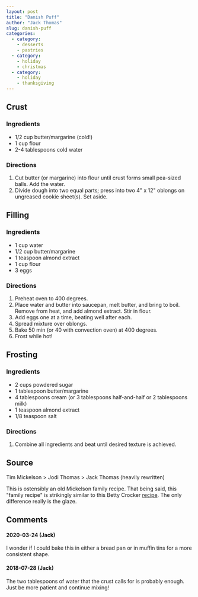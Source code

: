 ```yaml
---
layout: post
title: "Danish Puff"
author: "Jack Thomas"
slug: danish-puff
categories:
  - category:
    - desserts
    - pastries
  - category:
    - holiday
    - christmas
  - category:
    - holiday
    - thanksgiving
---
```


## Crust

### Ingredients

- 1/2 cup butter/margarine (cold!)
- 1 cup flour
- 2-4 tablespoons cold water

### Directions

1. Cut butter (or margarine) into flour until crust forms small pea-sized balls. Add the water.
2. Divide dough into two equal parts; press into two 4" x 12" oblongs on ungreased cookie sheet(s). Set aside.

## Filling

### Ingredients

- 1 cup water
- 1/2 cup butter/margarine
- 1 teaspoon almond extract
- 1 cup flour
- 3 eggs

### Directions

1. Preheat oven to 400 degrees.
2. Place water and butter into saucepan, melt butter, and bring to boil. Remove from heat, and add almond extract. Stir in flour.
3. Add eggs one at a time, beating well after each.
4. Spread mixture over oblongs.
5. Bake 50 min (or 40 with convection oven) at 400 degrees.
6. Frost while hot!

## Frosting

### Ingredients

- 2 cups powdered sugar
- 1 tablespoon butter/margarine
- 4 tablespoons cream (or 3 tablespoons half-and-half or 2 tablespoons milk)
- 1 teaspoon almond extract
- 1/8 teaspoon salt

### Directions

1. Combine all ingredients and beat until desired texture is achieved.

## Source

Tim Mickelson > Jodi Thomas > Jack Thomas (heavily rewritten)

This is ostensibly an old Mickelson family recipe. That being said, this "family recipe" is strikingly similar to this Betty Crocker [recipe](https://www.bettycrocker.com/recipes/danish-puff/eb777096-ceca-4e87-9d23-227659d088cd). The only difference really is the glaze.

## Comments

#### 2020-03-24 (Jack)

I wonder if I could bake this in either a bread pan or in muffin tins for a more consistent shape.

#### 2018-07-28 (Jack)

The two tablespoons of water that the crust calls for is probably enough. Just be more patient and continue mixing! 
